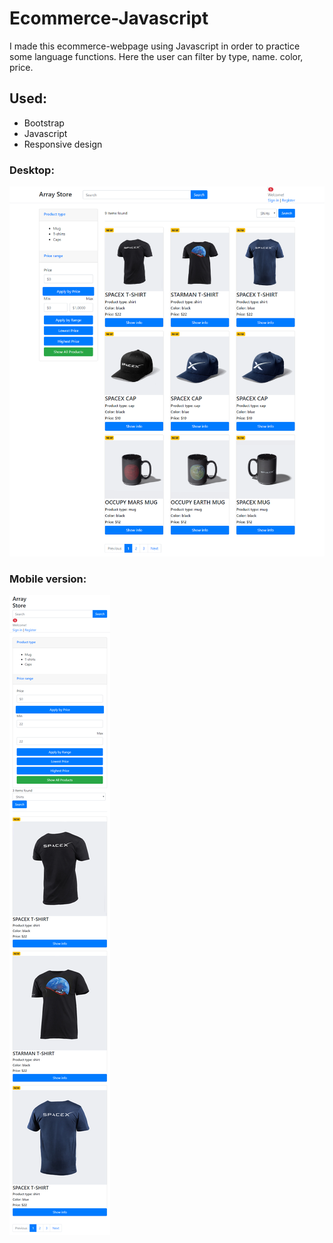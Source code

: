 # Ecommerce-Javascript

I made this ecommerce-webpage using Javascript in order to practice some language functions. Here the user can filter by type, name. color, price.

## Used:

-   Bootstrap
-   Javascript
-   Responsive design

### Desktop:

![Desktop image](https://raw.githubusercontent.com/AndresCampuzano/Ecommerce-Javascript/master/sc01.png)

### Mobile version:

![Desktop image](https://raw.githubusercontent.com/AndresCampuzano/Ecommerce-Javascript/master/sc02.png)
